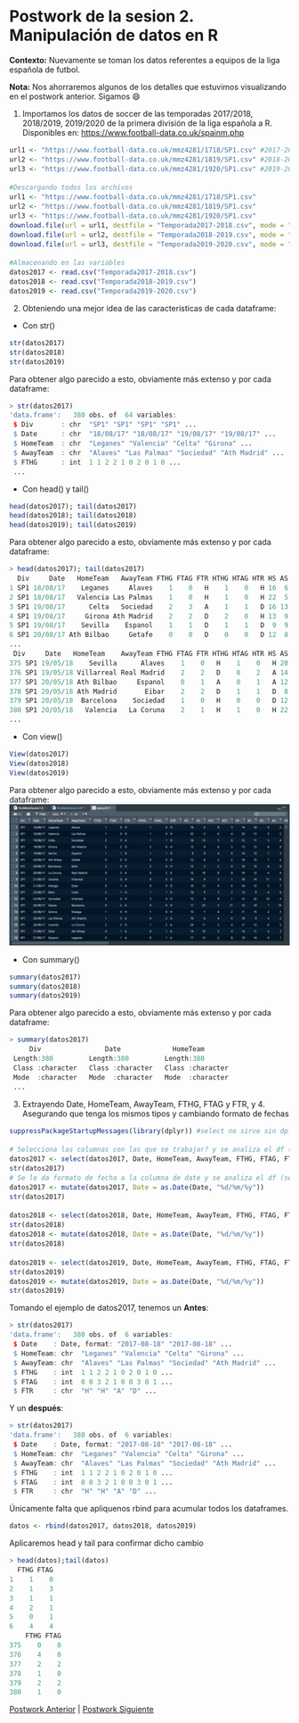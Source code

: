 # Postwork de la sesion 2. Manipulación de datos en R

**Contexto:** Nuevamente se toman los datos referentes a equipos de la liga española de futbol.

**Nota:** Nos ahorraremos algunos de los detalles que estuvimos visualizando en el postwork anterior. Sigamos :smile:

1. Importamos los datos de soccer de las temporadas 2017/2018, 2018/2019, 2019/2020 de la primera división de la liga española a R. Disponibles en: https://www.football-data.co.uk/spainm.php
```r
url1 <- "https://www.football-data.co.uk/mmz4281/1718/SP1.csv" #2017-2018
url2 <- "https://www.football-data.co.uk/mmz4281/1819/SP1.csv" #2018-2019
url3 <- "https://www.football-data.co.uk/mmz4281/1920/SP1.csv" #2019-2020

#Descargando todos los archivos
url1 <- "https://www.football-data.co.uk/mmz4281/1718/SP1.csv"
url2 <- "https://www.football-data.co.uk/mmz4281/1819/SP1.csv"
url3 <- "https://www.football-data.co.uk/mmz4281/1920/SP1.csv"
download.file(url = url1, destfile = "Temporada2017-2018.csv", mode = "wb")
download.file(url = url2, destfile = "Temporada2018-2019.csv", mode = "wb")
download.file(url = url3, destfile = "Temporada2019-2020.csv", mode = "wb")

#Almacenando en las variables
datos2017 <- read.csv("Temporada2017-2018.csv")
datos2018 <- read.csv("Temporada2018-2019.csv")
datos2019 <- read.csv("Temporada2019-2020.csv")
```
2. Obteniendo una mejor idea de las características de cada dataframe:
- Con str()
```r
str(datos2017)
str(datos2018)
str(datos2019)
```
Para obtener algo parecido a esto, obviamente más extenso y por cada dataframe:
```r
> str(datos2017)
'data.frame':	380 obs. of  64 variables:
 $ Div       : chr  "SP1" "SP1" "SP1" "SP1" ...
 $ Date      : chr  "18/08/17" "18/08/17" "19/08/17" "19/08/17" ...
 $ HomeTeam  : chr  "Leganes" "Valencia" "Celta" "Girona" ...
 $ AwayTeam  : chr  "Alaves" "Las Palmas" "Sociedad" "Ath Madrid" ...
 $ FTHG      : int  1 1 2 2 1 0 2 0 1 0 ...
 ...
```
- Con head() y tail()
```r
head(datos2017); tail(datos2017)
head(datos2018); tail(datos2018)
head(datos2019); tail(datos2019)
```
Para obtener algo parecido a esto, obviamente más extenso y por cada dataframe:
```r
> head(datos2017); tail(datos2017)
  Div     Date   HomeTeam   AwayTeam FTHG FTAG FTR HTHG HTAG HTR HS AS HST AST HF AF HC AC HY AY HR AR B365H B365D B365A
1 SP1 18/08/17    Leganes     Alaves    1    0   H    1    0   H 16  6   9   3 14 18  4  2  0  1  0  0  2.05  3.20  4.10
2 SP1 18/08/17   Valencia Las Palmas    1    0   H    1    0   H 22  5   6   4 25 13  5  2  3  3  0  1  1.75  3.80  4.50
3 SP1 19/08/17      Celta   Sociedad    2    3   A    1    1   D 16 13   5   6 12 11  5  4  3  1  0  0  2.38  3.25  3.20
4 SP1 19/08/17     Girona Ath Madrid    2    2   D    2    0   H 13  9   6   3 15 15  6  0  2  4  0  1  8.00  4.33  1.45
5 SP1 19/08/17    Sevilla    Espanol    1    1   D    1    1   D  9  9   4   6 14 12  7  3  2  4  1  0  1.62  4.00  5.50
6 SP1 20/08/17 Ath Bilbao     Getafe    0    0   D    0    0   D 12  8   2   2 16 15  7  6  1  3  0  1  1.50  4.00  7.50
...
 Div     Date   HomeTeam    AwayTeam FTHG FTAG FTR HTHG HTAG HTR HS AS HST AST HF AF HC AC HY AY HR AR B365H B365D
375 SP1 19/05/18    Sevilla      Alaves    1    0   H    1    0   H 20 10   8   4 15 12  8  3  2  2  0  0  1.40  4.75
376 SP1 19/05/18 Villarreal Real Madrid    2    2   D    0    2   A 14 15   5   7 13 10  4  5  4  3  0  0  3.10  4.10
377 SP1 20/05/18 Ath Bilbao     Espanol    0    1   A    0    1   A 12 11   3   4  4 11  7  7  0  1  0  0  2.04  3.50
378 SP1 20/05/18 Ath Madrid       Eibar    2    2   D    1    1   D  8 14   4   3 14 14  2  2  6  2  1  0  1.61  3.80
379 SP1 20/05/18  Barcelona    Sociedad    1    0   H    0    0   D 12 13   4   2 13 13  3  8  3  2  0  0  1.22  7.00
380 SP1 20/05/18   Valencia   La Coruna    2    1   H    1    0   H 22 12   5   7  8 11  8  4  0  0  0  0  1.40  4.75
...
```
- Con view()
```r
View(datos2017)
View(datos2018)
View(datos2019)
```
Para obtener algo parecido a esto, obviamente más extenso y por cada dataframe:
![alt text](https://github.com/CrisTafRos/Postworks_Equipo6/raw/main/postwork_2/view(datos2017).JPG)
- Con summary()
```r
summary(datos2017)
summary(datos2018)
summary(datos2019)
```
Para obtener algo parecido a esto, obviamente más extenso y por cada dataframe:
```r
> summary(datos2017)
     Div                Date             HomeTeam        
 Length:380         Length:380         Length:380        
 Class :character   Class :character   Class :character  
 Mode  :character   Mode  :character   Mode  :character  
 ...
```

3. Extrayendo Date, HomeTeam, AwayTeam, FTHG, FTAG y FTR, y 4. Asegurando que tenga los mismos tipos y cambiando formato de fechas
```r
suppressPackageStartupMessages(library(dplyr)) #select no sirve sin dplyr

# Selecciona las columnas con las que se trabajar? y se analiza el df (se hace lo mismo con los otros df)
datos2017 <- select(datos2017, Date, HomeTeam, AwayTeam, FTHG, FTAG, FTR)
str(datos2017)
# Se le da formato de fecha a la columna de date y se analiza el df (se hace lo mismo con los otros df)
datos2017 <- mutate(datos2017, Date = as.Date(Date, "%d/%m/%y"))
str(datos2017)

datos2018 <- select(datos2018, Date, HomeTeam, AwayTeam, FTHG, FTAG, FTR)
str(datos2018)
datos2018 <- mutate(datos2018, Date = as.Date(Date, "%d/%m/%y"))
str(datos2018)

datos2019 <- select(datos2019, Date, HomeTeam, AwayTeam, FTHG, FTAG, FTR)
str(datos2019)
datos2019 <- mutate(datos2019, Date = as.Date(Date, "%d/%m/%y"))
str(datos2019)

```
Tomando el ejemplo de datos2017, tenemos un **Antes**:
```r
> str(datos2017)
'data.frame':	380 obs. of  6 variables:
 $ Date    : Date, format: "2017-08-18" "2017-08-18" ...
 $ HomeTeam: chr  "Leganes" "Valencia" "Celta" "Girona" ...
 $ AwayTeam: chr  "Alaves" "Las Palmas" "Sociedad" "Ath Madrid" ...
 $ FTHG    : int  1 1 2 2 1 0 2 0 1 0 ...
 $ FTAG    : int  0 0 3 2 1 0 0 3 0 1 ...
 $ FTR     : chr  "H" "H" "A" "D" ...
```
Y un **después**:
```r
> str(datos2017)
'data.frame':	380 obs. of  6 variables:
 $ Date    : Date, format: "2017-08-18" "2017-08-18" ...
 $ HomeTeam: chr  "Leganes" "Valencia" "Celta" "Girona" ...
 $ AwayTeam: chr  "Alaves" "Las Palmas" "Sociedad" "Ath Madrid" ...
 $ FTHG    : int  1 1 2 2 1 0 2 0 1 0 ...
 $ FTAG    : int  0 0 3 2 1 0 0 3 0 1 ...
 $ FTR     : chr  "H" "H" "A" "D" ...
```

Únicamente falta que apliquenos rbind para acumular todos los dataframes.
```r
datos <- rbind(datos2017, datos2018, datos2019)
```
Aplicaremos head y tail para confirmar dicho cambio
```r
> head(datos);tail(datos)
  FTHG FTAG
1    1    0
2    1    3
3    1    1
4    2    1
5    0    1
6    4    4
    FTHG FTAG
375    0    0
376    4    0
377    2    2
378    1    0
379    2    2
380    1    0
```

[Postwork Anterior](https://github.com/CrisTafRos/Postworks_Equipo6/tree/main/postwork_1) | [Postwork Siguiente](https://github.com/CrisTafRos/Postworks_Equipo6/tree/main/postwork_3) 
